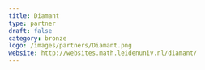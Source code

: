 ```yaml
---
title: Diamant
type: partner
draft: false
category: bronze
logo: /images/partners/Diamant.png
website: http://websites.math.leidenuniv.nl/diamant/
---
```

